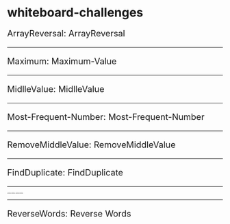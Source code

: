 # whiteboard-challenges

<p style="font-size: 20px;">
  ArrayReversal: <a href="./whiteboardchallenges-1/arrReversal/README.md" style="text-decoration: none;">ArrayReversal</a>
</p>
<hr>

<p style="font-size: 20px;">
  Maximum: <a href="./whiteboardchallenges-1/Maximum-Value/README.md" style="text-decoration: none;">Maximum-Value</a>
</p>
<hr>

<p style="font-size: 20px;">
  MidlleValue: <a href="./whiteboardchallenges-1/MidlleValue/README.md" style="text-decoration: none;">MidlleValue</a>
</p>
<hr>

<p style="font-size: 20px;">
  Most-Frequent-Number: <a href="./whiteboardchallenges-1/Most-Frequent-Number/README.md" style="text-decoration: none;">Most-Frequent-Number</a>
</p>
<hr>

<p style="font-size: 20px;">
  RemoveMiddleValue: <a href="./whiteboardchallenges-1/RemoveMiddleValue/README.md" style="text-decoration: none;">RemoveMiddleValue</a>
</p>
<hr>

<p style="font-size: 20px;">
  FindDuplicate: <a href="./Challenges/FindDuplicate/FindDuplicate/README.md" style="text-decoration: none;">FindDuplicate</a>
</p>
<hr>

<p style="font-size: 2px;">
  Common-Elements: <a href="./Challenges/Common-Elements/Common-Elements/README.md" style="text-decoration: none;">Common Elements</a>
</p>
<hr>

<p style="font-size: 20px;">
  ReverseWords: <a href="./Challenges/ConsoleApp1/ConsoleApp1/README.md" style="text-decoration: none;">Reverse Words</a>
</p>